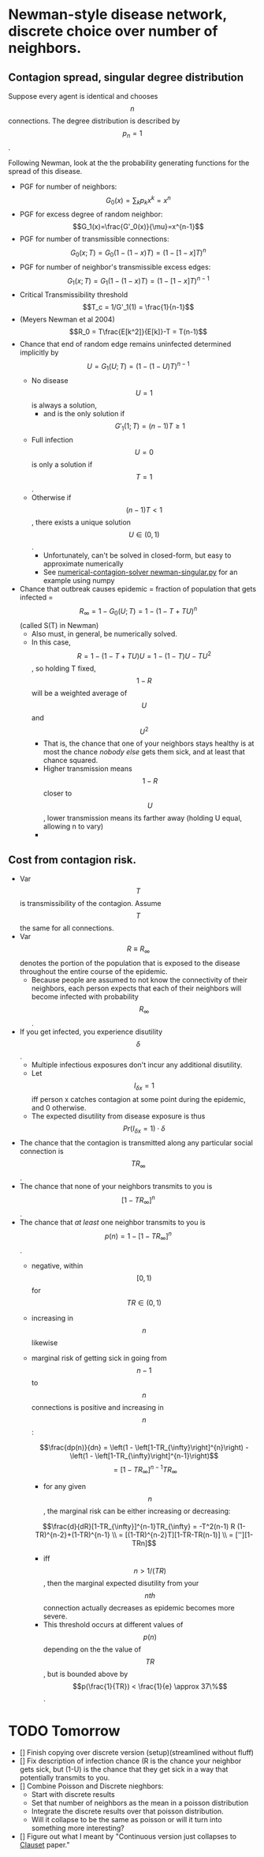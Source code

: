 # Newman-style disease network, discrete choice over number of neighbors.



## Contagion spread, singular degree distribution

Suppose every agent is identical and chooses $$n$$ connections. The degree distribution is described by $$p_n=1$$.

Following Newman, look at the the probability generating functions for the spread of this disease.

- PGF for number of neighbors: $$G_0(x)=\sum_k p_k x^k = x^n$$
- PGF for excess degree of random neighbor: $$G_1(x)=\frac{G'_0(x)}{\mu}=x^{n-1}$$
- PGF for number of transmissible connections: $$G_0(x;T)=G_0(1-(1-x)T)=(1-[1-x]T)^n$$
- PGF for number of neighbor's transmissible excess edges: $$G_1(x;T)=G_1(1-(1-x)T)=(1-[1-x]T)^{n-1}$$
- Critical Transmissibility threshold $$T_c = 1/G'_1(1) = \frac{1}{n-1}$$
- (Meyers Newman et al 2004) $$R_0 = T\frac{E[k^2]}{E[k]}-T = T(n-1)$$
- Chance that end of random edge remains uninfected determined implicitly by $$U=G_1(U;T) = (1-(1-U)T)^{n-1}$$
    - No disease $$U=1$$ is always a solution, 
        - and is the only solution if $$G'_1(1;T)=(n-1)T\geq 1$$ <!--because of concavity-->
    - Full infection $$U=0$$ is only a solution if $$T=1$$.
    - Otherwise if $$(n-1)T < 1$$, there exists a unique solution $$U\in(0,1)$$.
        - Unfortunately, can't be  solved in closed-form, but easy to approximate numerically
        - See [numerical-contagion-solver newman-singular.py](numerical-contagion-solver-newman-singular.py) for an example using numpy
- Chance that outbreak causes epidemic = fraction of population that gets infected = $$R_\infty = 1-G_0(U;T) =1-(1-T+TU)^n$$ (called S(T) in Newman)
    - Also must, in general, be numerically solved.
    - In this case, $$R=1-(1-T+TU)U=1-(1-T)U-TU^2$$, so holding T fixed, $$1-R$$ will be a weighted average of $$U$$ and $$U^2$$
        - That is, the chance that one of your neighbors stays healthy is at most the chance *nobody else* gets them sick, and at least that chance squared.
        - Higher transmission means $$1-R$$ closer to $$U$$, lower transmission means its farther away (holding U equal, allowing n to vary)
        - 

<!--March 21 notes are different because I ignored the excess degree construction from Newman. If every vertex has degree three, then critical T_c is 1/2 because one of those edges is how people *get sick* in the first place. The chance that a random outbreak causes a pandemic (equal to size of pandemic) is the chance that at least one of those *3* initial neighbors -->



## Cost from contagion risk.

- Var $$T$$ is transmissibility of the contagion. Assume $$T$$ the same for all connections.
- Var $$R \equiv R_{\infty}$$ denotes the portion of the population that is exposed to the disease throughout the entire course of the epidemic. 
    - Because people are assumed to not know the connectivity of their neighbors, each person expects that each of their neighbors will become infected with probability $$R_{\infty}$$.
- If you get infected, you experience disutility $$\delta$$.
    - Multiple infectious exposures don't incur any additional disutility. 
    - Let $$I_{\delta x}=1$$ iff person x catches contagion at some point during the epidemic, and 0 otherwise. 
    - The expected disutility from disease exposure is thus $$Pr(I_{\delta x}=1)\cdot\delta$$
- The chance that the contagion is transmitted along any particular social connection is $$TR_{\infty}$$.
- The chance that none of your neighbors transmits to you is $$\left[1-TR_{\infty}\right]^{n}$$.
- The chance that *at least* one neighbor transmits to you is $$p(n) = 1-\left[1-TR_{\infty}\right]^{n}$$.
    - negative, within $$[0,1)$$ for $$TR\in (0,1)$$
    - increasing in $$n$$ likewise
    - marginal risk of getting sick in going from $$n-1$$ to $$n$$ connections is positive and increasing in  $$n$$:
        
        $$\frac{dp(n)}{dn} = \left(1 - \left[1-TR_{\infty}\right]^{n}\right) - \left(1 - \left[1-TR_{\infty}\right]^{n-1}\right)$$
        $$=[1-TR_{\infty}]^{n-1}TR_{\infty}$$

        - for any given $$n$$, the marginal risk can be either increasing or decreasing:

        
        $$\frac{d}{dR}[1-TR_{\infty}]^{n-1}TR_{\infty} =
        -T^2(n-1) R (1-TR)^{n-2}+(1-TR)^{n-1} \\
        = [(1-TR)^{n-2}T][1-TR-TR(n-1)] \\
        = [''][1-TRn]$$


        - iff $$n > 1/(TR)$$, then the marginal expected disutility from your $$nth$$ connection actually decreases as epidemic becomes more severe.
        - This threshold occurs at different values of $$p(n)$$ depending on the the value of $$TR$$, but is bounded above by $$p(\frac{1}{TR}) < \frac{1}{e} \approx 37\%$$. 







# TODO Tomorrow
- [] Finish copying over discrete version (setup)(streamlined without fluff)
- [] Fix description of infection chance (R is the chance your neighbor gets sick, but (1-U) is the chance that they get sick in a way that potentially transmits to you.
- [] Combine Poisson and Discrete nieghbors:
    - Start with discrete results
    - Set that number of neighbors as the mean in a poisson distribution
    - Integrate the discrete results over that poisson distribution.
    - Will it collapse to be the same as poisson or will it turn into something more interesting?
- [] Figure out what I meant by "Continuous version just collapses to [Clauset](https://scholar.google.com/citations?user=e7VI_HcAAAAJ&hl=en&oi=sra) paper."












